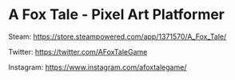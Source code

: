 # A Fox Tale - Pixel Art Platformer

Steam: https://store.steampowered.com/app/1371570/A_Fox_Tale/

Twitter: https://twitter.com/AFoxTaleGame

Instagram: https://www.instagram.com/afoxtalegame/

